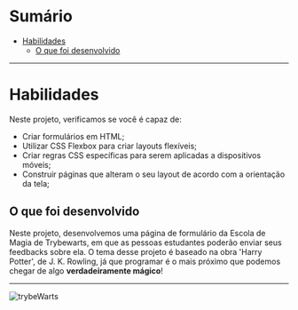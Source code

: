 # Sumário

* [Habilidades](#habilidades)
  - [O que foi desenvolvido](#o-que-foi-desenvolvido)
  
---

# Habilidades

Neste projeto, verificamos se você é capaz de:

* Criar formulários em HTML;
* Utilizar CSS Flexbox para criar layouts flexíveis;
* Criar regras CSS específicas para serem aplicadas a dispositivos móveis;
* Construir páginas que alteram o seu layout de acordo com a orientação da tela;

## O que foi desenvolvido

Neste projeto, desenvolvemos uma página de formulário da Escola de Magia de Trybewarts, em que as pessoas estudantes poderão enviar seus feedbacks sobre ela. O tema desse projeto é baseado na obra 'Harry Potter', de J. K. Rowling, já que programar é o mais próximo que podemos chegar de algo **verdadeiramente mágico**! 

---

![trybeWarts](https://user-images.githubusercontent.com/67379527/139700599-dfd51dec-9d85-4e34-a3de-047903c08e8c.gif)
